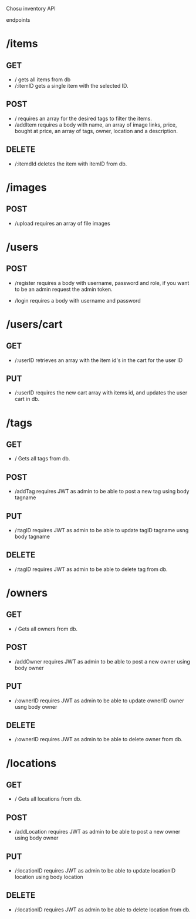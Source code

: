Chosu inventory API

endpoints

# /items
## GET
- / gets all items from db
- /:itemID gets a single item with the selected ID.

## POST
- / requires an array for the desired tags to filter the items.
- /addItem requires a body with name, an array of image links, price, bought at price, an array of tags, owner, location and a description.

## DELETE
- /:itemdId deletes the item with itemID from db.

# /images
## POST
- /upload requires an array of file images

# /users
## POST
- /register requires a body with username, password and role, if you want to be an admin request the admin token.

- /login requires a body with username and password

# /users/cart
## GET
- /:userID retrieves an array with the item id's in the cart for the user ID

## PUT

- /:userID requires the new cart array with items id, and updates the user cart in db.

# /tags
## GET

- / Gets all tags from db.

## POST

- /addTag requires JWT as admin to be able to post a new tag using body tagname

## PUT

- /:tagID requires JWT as admin to be able to update tagID tagname usng body tagname

## DELETE

- /:tagID requires JWT as admin to be able to delete tag from db.

# /owners
## GET

- / Gets all owners from db.

## POST

- /addOwner requires JWT as admin to be able to post a new owner using body owner

## PUT

- /:ownerID requires JWT as admin to be able to update ownerID owner usng body owner

## DELETE

- /:ownerID requires JWT as admin to be able to delete owner from db.

# /locations
## GET

- / Gets all locations from db.

## POST

- /addLocation requires JWT as admin to be able to post a new owner using body owner

## PUT

- /:locationID requires JWT as admin to be able to update locationID location using body location

## DELETE

- /:locationID requires JWT as admin to be able to delete location from db.